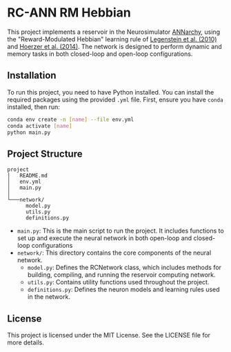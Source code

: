 # RC-ANN RM Hebbian

This project implements a reservoir in the Neurosimulator [ANNarchy](https://github.com/ANNarchy/ANNarchy), using the "Reward-Modulated Hebbian" learning rule of [Legenstein et al. (2010)](https://www.jneurosci.org/content/30/25/8400.short) and [Hoerzer et al. (2014)](https://academic.oup.com/cercor/article/24/3/677/392266?login=false). 
The network is designed to perform dynamic and memory tasks in both closed-loop and open-loop configurations.
## Installation 

To run this project, you need to have Python installed. You can install the required packages using the provided `.yml` file. First, ensure you have `conda` installed, then run:

```sh
conda env create -n [name] --file env.yml
conda activate [name]
python main.py
```

## Project Structure

```
project
│   README.md
│   env.yml
│   main.py
│
└───network/
      model.py
      utils.py
      definitions.py  
```

* ```main.py```: This is the main script to run the project. It includes functions to set up and execute the neural network in both open-loop and closed-loop configurations
* ```network/```: This directory contains the core components of the neural network.
  * ```model.py```: Defines the RCNetwork class, which includes methods for building, compiling, and running the reservoir computing network.
  * ```utils.py```: Contains utility functions used throughout the project.
  * ```definitions.py```: Defines the neuron models and learning rules used in the network.

## License

This project is licensed under the MIT License. See the LICENSE file for more details.

